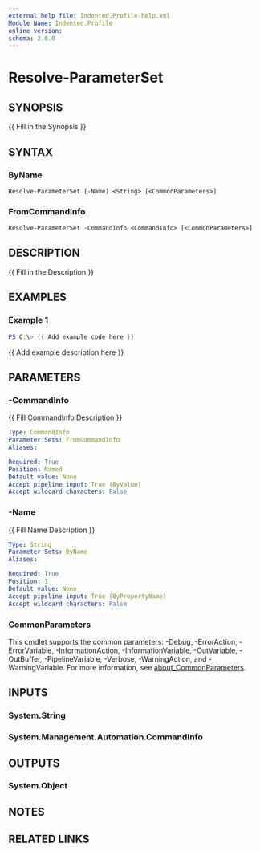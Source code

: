 ```yaml
---
external help file: Indented.Profile-help.xml
Module Name: Indented.Profile
online version:
schema: 2.0.0
---
```


# Resolve-ParameterSet

## SYNOPSIS
{{ Fill in the Synopsis }}

## SYNTAX

### ByName
```
Resolve-ParameterSet [-Name] <String> [<CommonParameters>]
```

### FromCommandInfo
```
Resolve-ParameterSet -CommandInfo <CommandInfo> [<CommonParameters>]
```

## DESCRIPTION
{{ Fill in the Description }}

## EXAMPLES

### Example 1
```powershell
PS C:\> {{ Add example code here }}
```

{{ Add example description here }}

## PARAMETERS

### -CommandInfo
{{ Fill CommandInfo Description }}

```yaml
Type: CommandInfo
Parameter Sets: FromCommandInfo
Aliases:

Required: True
Position: Named
Default value: None
Accept pipeline input: True (ByValue)
Accept wildcard characters: False
```

### -Name
{{ Fill Name Description }}

```yaml
Type: String
Parameter Sets: ByName
Aliases:

Required: True
Position: 1
Default value: None
Accept pipeline input: True (ByPropertyName)
Accept wildcard characters: False
```

### CommonParameters
This cmdlet supports the common parameters: -Debug, -ErrorAction, -ErrorVariable, -InformationAction, -InformationVariable, -OutVariable, -OutBuffer, -PipelineVariable, -Verbose, -WarningAction, and -WarningVariable. For more information, see [about_CommonParameters](http://go.microsoft.com/fwlink/?LinkID=113216).

## INPUTS

### System.String

### System.Management.Automation.CommandInfo

## OUTPUTS

### System.Object
## NOTES

## RELATED LINKS
